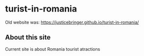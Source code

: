 # turist-in-romania
Old website was: https://justicebringer.github.io/turist-in-romania/

## About this site
Current site is about Romania tourist atractions
